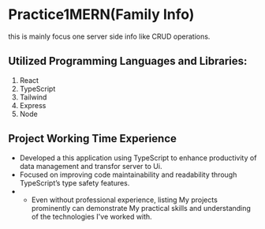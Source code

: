 # Practice1MERN(Family Info)

this is mainly focus one server side info  like CRUD operations.
##  Utilized Programming  Languages and Libraries:
 1. React
 2. TypeScript
 3. Tailwind
 4. Express
 5. Node

## Project Working Time Experience
   - Developed a this application using TypeScript to enhance productivity of  data management and transfor server to Ui.
- Focused on improving code maintainability and readability through TypeScript’s type safety features.
-  - Even without professional experience, listing My projects prominently can demonstrate My practical skills and
understanding of the technologies I've worked with.
